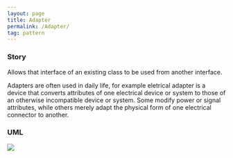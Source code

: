 ```yaml
---
layout: page
title: Adapter
permalink: /Adapter/
tag: pattern
---
```




### Story 

Allows that interface of an existing class to be used from another interface.

Adapters are often used in daily life, for example eletrical adapter is a device that 
converts attributes of one electrical device or system to those of an otherwise incompatible device or system. 
Some modify power or signal attributes, while others merely adapt the physical form of one electrical connector to another.



### UML 
![]({{site.baseurl}}/assets/img/adapter.png)

